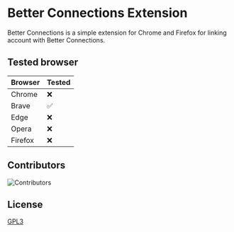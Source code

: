 # Better Connections Extension
Better Connections is a simple extension for Chrome and Firefox for linking account with Better Connections.

## Tested browser
| Browser | Tested |
|---------|--------|
| Chrome  | ❌      |
| Brave   | ✅      |
| Edge    | ❌      |
| Opera   | ❌      |
| Firefox | ❌      |

## Contributors
![Contributors](https://contrib.rocks/image?repo=oriionn/better-connections-extensions)

## License
[GPL3](https://github.com/oriionn/better-connections-extensions/blob/main/LICENSE)